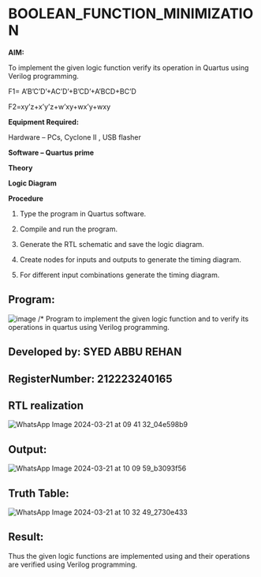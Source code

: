# BOOLEAN_FUNCTION_MINIMIZATION

**AIM:**

To implement the given logic function verify its operation in Quartus using Verilog programming.

F1= A’B’C’D’+AC’D’+B’CD’+A’BCD+BC’D 

F2=xy’z+x’y’z+w’xy+wx’y+wxy

**Equipment Required:**

Hardware – PCs, Cyclone II , USB flasher

**Software – Quartus prime**

**Theory**

**Logic Diagram**

**Procedure**

1.	Type the program in Quartus software.

2.	Compile and run the program.

3.	Generate the RTL schematic and save the logic diagram.

4.	Create nodes for inputs and outputs to generate the timing diagram.

5.	For different input combinations generate the timing diagram.
	
## Program:
![image](https://github.com/saiganesh2006/BOOLEAN_FUNCTION_MINIMIZATION/assets/145742342/617b6f82-b943-4a19-9961-21084321b454)
/* Program to implement the given logic function and to verify its operations in quartus using Verilog programming. 

## Developed by: SYED ABBU REHAN
## RegisterNumber: 212223240165

## RTL realization

![WhatsApp Image 2024-03-21 at 09 41 32_04e598b9](https://github.com/saiganesh2006/BOOLEAN_FUNCTION_MINIMIZATION/assets/145742342/8338e349-458c-46ef-b1ef-ef14c8ad0c9b)

## Output:
![WhatsApp Image 2024-03-21 at 10 09 59_b3093f56](https://github.com/saiganesh2006/BOOLEAN_FUNCTION_MINIMIZATION/assets/145742342/64c064f4-deb4-43ca-a093-5b1e46334069)

## Truth Table:
![WhatsApp Image 2024-03-21 at 10 32 49_2730e433](https://github.com/saiganesh2006/BOOLEAN_FUNCTION_MINIMIZATION/assets/145742342/6531c9db-9ee9-4d21-b499-4ec401120053)

## Result:
Thus the given logic functions are implemented using and their operations are verified using Verilog programming.

